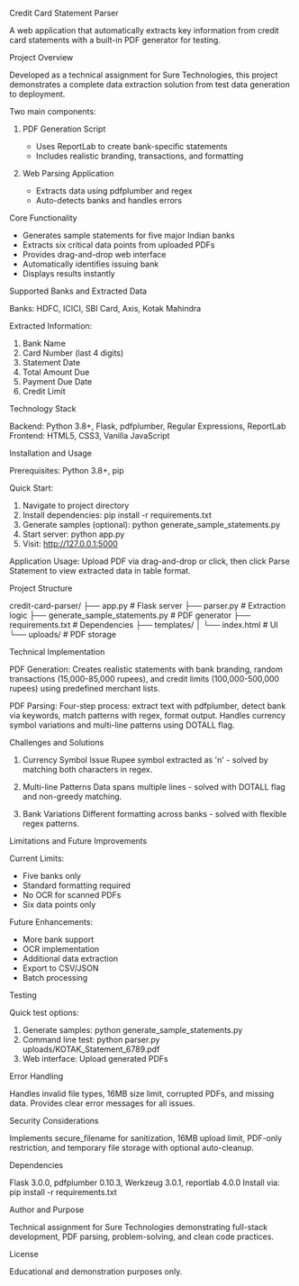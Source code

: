 Credit Card Statement Parser

A web application that automatically extracts key information from credit card statements with a built-in PDF generator for testing.

Project Overview

Developed as a technical assignment for Sure Technologies, this project demonstrates a complete data extraction solution from test data generation to deployment.

Two main components:

1. PDF Generation Script
   - Uses ReportLab to create bank-specific statements
   - Includes realistic branding, transactions, and formatting
   
2. Web Parsing Application
   - Extracts data using pdfplumber and regex
   - Auto-detects banks and handles errors

Core Functionality

- Generates sample statements for five major Indian banks
- Extracts six critical data points from uploaded PDFs
- Provides drag-and-drop web interface
- Automatically identifies issuing bank
- Displays results instantly

Supported Banks and Extracted Data

Banks: HDFC, ICICI, SBI Card, Axis, Kotak Mahindra

Extracted Information:
1. Bank Name
2. Card Number (last 4 digits)
3. Statement Date
4. Total Amount Due
5. Payment Due Date
6. Credit Limit

Technology Stack

Backend: Python 3.8+, Flask, pdfplumber, Regular Expressions, ReportLab
Frontend: HTML5, CSS3, Vanilla JavaScript

Installation and Usage

Prerequisites: Python 3.8+, pip

Quick Start:
1. Navigate to project directory
2. Install dependencies: pip install -r requirements.txt
3. Generate samples (optional): python generate_sample_statements.py
4. Start server: python app.py
5. Visit: http://127.0.0.1:5000

Application Usage:
Upload PDF via drag-and-drop or click, then click Parse Statement to view extracted data in table format.

Project Structure

credit-card-parser/
├── app.py                          # Flask server
├── parser.py                       # Extraction logic
├── generate_sample_statements.py   # PDF generator
├── requirements.txt                # Dependencies
├── templates/
│   └── index.html                  # UI
└── uploads/                        # PDF storage

Technical Implementation

PDF Generation:
Creates realistic statements with bank branding, random transactions (15,000-85,000 rupees), and credit limits (100,000-500,000 rupees) using predefined merchant lists.

PDF Parsing:
Four-step process: extract text with pdfplumber, detect bank via keywords, match patterns with regex, format output. Handles currency symbol variations and multi-line patterns using DOTALL flag.

Challenges and Solutions

1. Currency Symbol Issue
   Rupee symbol extracted as 'n' - solved by matching both characters in regex.

2. Multi-line Patterns
   Data spans multiple lines - solved with DOTALL flag and non-greedy matching.

3. Bank Variations
   Different formatting across banks - solved with flexible regex patterns.

Limitations and Future Improvements

Current Limits:
- Five banks only
- Standard formatting required
- No OCR for scanned PDFs
- Six data points only

Future Enhancements:
- More bank support
- OCR implementation
- Additional data extraction
- Export to CSV/JSON
- Batch processing

Testing

Quick test options:
1. Generate samples: python generate_sample_statements.py
2. Command line test: python parser.py uploads/KOTAK_Statement_6789.pdf
3. Web interface: Upload generated PDFs

Error Handling

Handles invalid file types, 16MB size limit, corrupted PDFs, and missing data. Provides clear error messages for all issues.

Security Considerations

Implements secure_filename for sanitization, 16MB upload limit, PDF-only restriction, and temporary file storage with optional auto-cleanup.

Dependencies

Flask 3.0.0, pdfplumber 0.10.3, Werkzeug 3.0.1, reportlab 4.0.0
Install via: pip install -r requirements.txt

Author and Purpose

Technical assignment for Sure Technologies demonstrating full-stack development, PDF parsing, problem-solving, and clean code practices.

License

Educational and demonstration purposes only.

